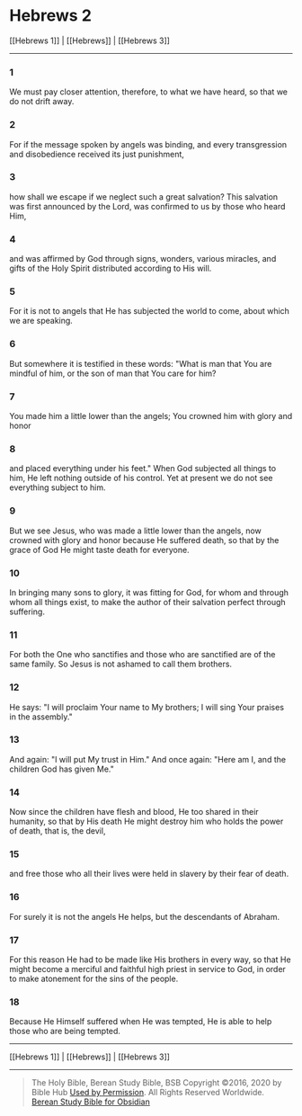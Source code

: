 # Hebrews 2

[[Hebrews 1]] | [[Hebrews]] | [[Hebrews 3]]

---

### 1
We must pay closer attention, therefore, to what we have heard, so that we do not drift away.

### 2
For if the message spoken by angels was binding, and every transgression and disobedience received its just punishment,

### 3
how shall we escape if we neglect such a great salvation? This salvation was first announced by the Lord, was confirmed to us by those who heard Him,

### 4
and was affirmed by God through signs, wonders, various miracles, and gifts of the Holy Spirit distributed according to His will.

### 5
For it is not to angels that He has subjected the world to come, about which we are speaking.

### 6
But somewhere it is testified in these words: "What is man that You are mindful of him, or the son of man that You care for him?

### 7
You made him a little lower than the angels; You crowned him with glory and honor

### 8
and placed everything under his feet." When God subjected all things to him, He left nothing outside of his control. Yet at present we do not see everything subject to him.

### 9
But we see Jesus, who was made a little lower than the angels, now crowned with glory and honor because He suffered death, so that by the grace of God He might taste death for everyone.

### 10
In bringing many sons to glory, it was fitting for God, for whom and through whom all things exist, to make the author of their salvation perfect through suffering.

### 11
For both the One who sanctifies and those who are sanctified are of the same family. So Jesus is not ashamed to call them brothers.

### 12
He says: "I will proclaim Your name to My brothers; I will sing Your praises in the assembly."

### 13
And again: "I will put My trust in Him." And once again: "Here am I, and the children God has given Me."

### 14
Now since the children have flesh and blood, He too shared in their humanity, so that by His death He might destroy him who holds the power of death, that is, the devil,

### 15
and free those who all their lives were held in slavery by their fear of death.

### 16
For surely it is not the angels He helps, but the descendants of Abraham.

### 17
For this reason He had to be made like His brothers in every way, so that He might become a merciful and faithful high priest in service to God, in order to make atonement for the sins of the people.

### 18
Because He Himself suffered when He was tempted, He is able to help those who are being tempted.

---

[[Hebrews 1]] | [[Hebrews]] | [[Hebrews 3]]

---

> The Holy Bible, Berean Study Bible, BSB
> Copyright &copy;2016, 2020 by Bible Hub
> [Used by Permission](https://berean.bible/terms.htm). All Rights Reserved Worldwide.
> [Berean Study Bible for Obsidian](https://github.com/gapmiss/berean-study-bible-for-obsidian)</small>

